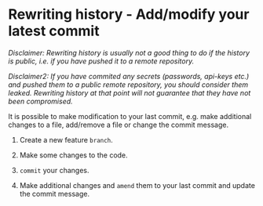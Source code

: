 # Rewriting history - Add/modify your latest commit

*Disclaimer: Rewriting history is usually not a good thing to do if the history is public, i.e. if you have pushed it to a remote repository.*

*Disclaimer2: If you have commited any secrets (passwords, api-keys etc.) and pushed them to a public remote repository, you should consider them leaked. Rewriting history at that point will not guarantee that they have not been compromised.* 

It is possible to make modification to your last commit, e.g. make additional changes to a file, add/remove a file or change the commit message.

1. Create a new feature `branch`.

2. Make some changes to the code. 

3. `commit` your changes.

4. Make additional changes and `amend` them to your last commit and update the commit message.